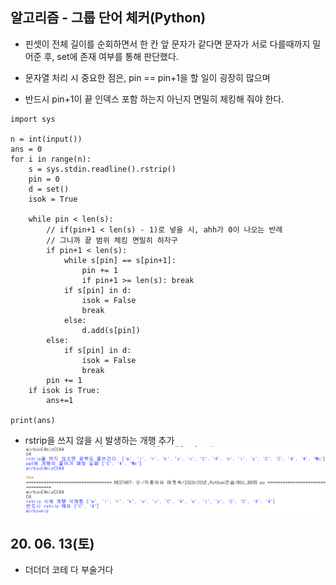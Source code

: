 ## 알고리즘 - 그룹 단어 체커(Python)

 - 핀셋이 전체 길이를 순회하면서 한 칸 앞 문자가 같다면 문자가 서로 다를때까지 밀어준 후, set에 존재 여부를 통해 판단했다.

 - 문자열 처리 시 중요한 점은, pin == pin+1을 할 일이 굉장히 많으며
 - 반드시 pin+1이 끝 인덱스 포함 하는지 아닌지 면밀히 체킹해 줘야 한다.

```
import sys

n = int(input())
ans = 0
for i in range(n):
    s = sys.stdin.readline().rstrip()
    pin = 0
    d = set()
    isok = True
    
    while pin < len(s):
        // if(pin+1 < len(s) - 1)로 넣을 시, ahh가 0이 나오는 반례
        // 그니까 끝 범위 체킹 면밀히 하자구
        if pin+1 < len(s):
            while s[pin] == s[pin+1]:
                pin += 1
                if pin+1 >= len(s): break
            if s[pin] in d:
                isok = False
                break
            else:
                d.add(s[pin])
        else:
            if s[pin] in d:
                isok = False
                break
        pin += 1
    if isok is True:
        ans+=1
                
print(ans)
```

 - rstrip을 쓰지 않을 시 발생하는 개행 추가
 ![Alt text](./img/img_2006122.png)

## 20. 06. 13(토)
 - 더더더 코테 다 부술거다